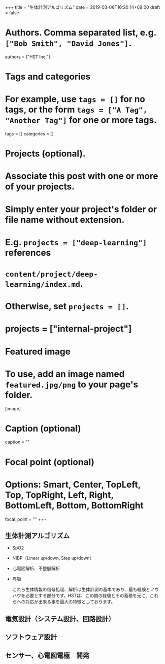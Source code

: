 +++
title = "生体計測アルゴリズム"
date = 2019-03-06T16:20:14+09:00
draft = false

# Authors. Comma separated list, e.g. `["Bob Smith", "David Jones"]`.
authors = ["HST Inc."]

# Tags and categories
# For example, use `tags = []` for no tags, or the form `tags = ["A Tag", "Another Tag"]` for one or more tags.
tags = []
categories = []

# Projects (optional).
#   Associate this post with one or more of your projects.
#   Simply enter your project's folder or file name without extension.
#   E.g. `projects = ["deep-learning"]` references 
#   `content/project/deep-learning/index.md`.
#   Otherwise, set `projects = []`.
# projects = ["internal-project"]

# Featured image
# To use, add an image named `featured.jpg/png` to your page's folder. 
[image]
  # Caption (optional)
  caption = ""

  # Focal point (optional)
  # Options: Smart, Center, TopLeft, Top, TopRight, Left, Right, BottomLeft, Bottom, BottomRight
  focal_point = ""
+++

## 生体計測アルゴリズム
 - SpO2
 - NIBP（Linear up/down, Step up/down）
 - 心電図解析、不整脈解析
 - 呼吸
    
    これら生体情報の信号処理、解析は生体計測の基本であり、最も経験とノウハウを必要とする部分です。HSTは、この間の経験とその蓄積を元に、これらへの対応が出来る事を最大の特徴としております。

## 電気設計（システム設計、回路設計）

## ソフトウェア設計

## センサー、心電図電極　開発
